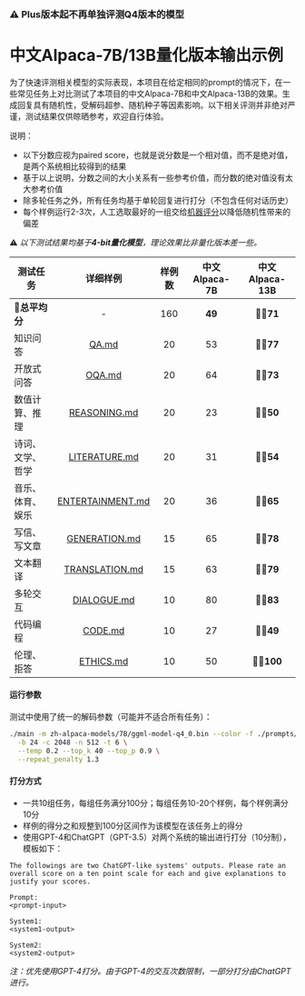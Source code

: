 ### ⚠️ Plus版本起不再单独评测Q4版本的模型

# 中文Alpaca-7B/13B量化版本输出示例

为了快速评测相关模型的实际表现，本项目在给定相同的prompt的情况下，在一些常见任务上对比测试了本项目的中文Alpaca-7B和中文Alpaca-13B的效果。生成回复具有随机性，受解码超参、随机种子等因素影响。以下相关评测并非绝对严谨，测试结果仅供晾晒参考，欢迎自行体验。

说明：

- 以下分数应视为paired score，也就是说分数是一个相对值，而不是绝对值，是两个系统相比较得到的结果
- 基于以上说明，分数之间的大小关系有一些参考价值，而分数的绝对值没有太大参考价值
- 除多轮任务之外，所有任务均基于单轮回复进行打分（不包含任何对话历史）
- 每个样例运行2-3次，人工选取最好的一组交给[机器评分](#打分方式)以降低随机性带来的偏差

⚠️ *以下测试结果均基于**4-bit量化模型**，理论效果比非量化版本差一些。*

| 测试任务         |                详细样例                | 样例数 | 中文Alpaca-7B | 中文Alpaca-13B |
| ---------------- | :------------------------------------: | :----: | :-----------: | :------------: |
| **💯总平均分**    |                   -                    |  160   |    **49**     |    **👍🏻71**    |
| 知识问答         |            [QA.md](./QA.md)            |   20   |      53       |    **👍🏻77**    |
| 开放式问答       |           [OQA.md](./OQA.md)           |   20   |      64       |    **👍🏻73**    |
| 数值计算、推理   |     [REASONING.md](./REASONING.md)     |   20   |      23       |    **👍🏻50**    |
| 诗词、文学、哲学 |    [LITERATURE.md](./LITERATURE.md)    |   20   |      31       |    **👍🏻54**    |
| 音乐、体育、娱乐 | [ENTERTAINMENT.md](./ENTERTAINMENT.md) |   20   |      36       |    **👍🏻65**    |
| 写信、写文章     |    [GENERATION.md](./GENERATION.md)    |   15   |      65       |    **👍🏻78**    |
| 文本翻译         |   [TRANSLATION.md](./TRANSLATION.md)   |   15   |      63       |    **👍🏻79**    |
| 多轮交互         |      [DIALOGUE.md](./DIALOGUE.md)      |   10   |      80       |    **👍🏻83**    |
| 代码编程         |          [CODE.md](./CODE.md)          |   10   |      27       |    **👍🏻49**    |
| 伦理、拒答       |        [ETHICS.md](./ETHICS.md)        |   10   |      50       |   **👍🏻100**    |

#### 运行参数

测试中使用了统一的解码参数（可能并不适合所有任务）：
```bash
./main -m zh-alpaca-models/7B/ggml-model-q4_0.bin --color -f ./prompts/alpaca.txt -ins \
  -b 24 -c 2048 -n 512 -t 6 \
  --temp 0.2 --top_k 40 --top_p 0.9 \
  --repeat_penalty 1.3
```


#### 打分方式

- 一共10组任务，每组任务满分100分；每组任务10-20个样例，每个样例满分10分
- 样例的得分之和规整到100分区间作为该模型在该任务上的得分
- 使用GPT-4和ChatGPT（GPT-3.5）对两个系统的输出进行打分（10分制），模板如下：

```
The followings are two ChatGPT-like systems' outputs. Please rate an overall score on a ten point scale for each and give explanations to justify your scores.

Prompt:
<prompt-input>

System1:
<system1-output>

System2:
<system2-output>
```

*注：优先使用GPT-4打分。由于GPT-4的交互次数限制，一部分打分由ChatGPT进行。*
